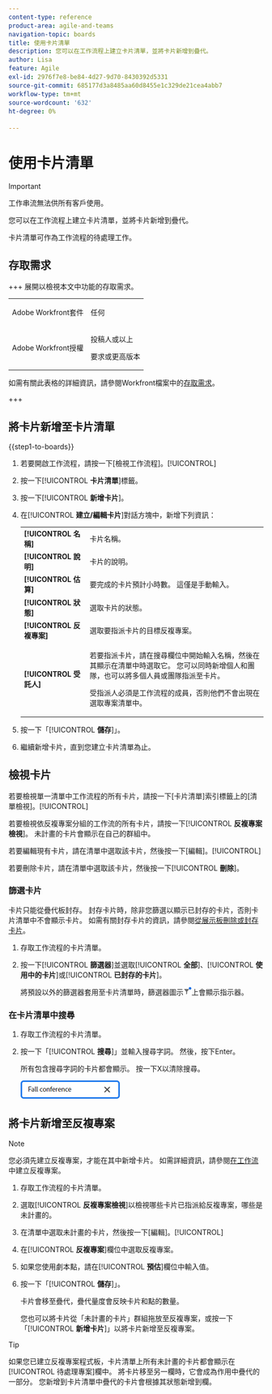 ```yaml
---
content-type: reference
product-area: agile-and-teams
navigation-topic: boards
title: 使用卡片清單
description: 您可以在工作流程上建立卡片清單，並將卡片新增到疊代。
author: Lisa
feature: Agile
exl-id: 2976f7e8-be84-4d27-9d70-8430392d5331
source-git-commit: 685177d3a8485aa60d8455e1c329de21cea4abb7
workflow-type: tm+mt
source-wordcount: '632'
ht-degree: 0%

---
```


# 使用卡片清單

>[!IMPORTANT]
>
>工作串流無法供所有客戶使用。

您可以在工作流程上建立卡片清單，並將卡片新增到疊代。

卡片清單可作為工作流程的待處理工作。

## 存取需求

+++ 展開以檢視本文中功能的存取需求。

<table style="table-layout:auto"> 
 <col> 
 <col> 
 <tbody> 
  <tr> 
   <td role="rowheader">Adobe Workfront套件</td> 
   <td> <p>任何</p> </td> 
  </tr> 
  <tr> 
   <td role="rowheader">Adobe Workfront授權</td> 
   <td> 
   <p>投稿人或以上</p> 
   <p>要求或更高版本</p>
   </td> 
  </tr> 
 </tbody> 
</table>

如需有關此表格的詳細資訊，請參閱Workfront檔案中的[存取需求](/help/quicksilver/administration-and-setup/add-users/access-levels-and-object-permissions/access-level-requirements-in-documentation.md)。

+++

## 將卡片新增至卡片清單

{{step1-to-boards}}

1. 若要開啟工作流程，請按一下[檢視工作流程]。[!UICONTROL **&#x200B;**]
1. 按一下&#x200B;[!UICONTROL **卡片清單**]&#x200B;標籤。
1. 按一下&#x200B;[!UICONTROL **新增卡片**]。
1. 在&#x200B;[!UICONTROL **建立/編輯卡片**]&#x200B;對話方塊中，新增下列資訊：

   <table style="table-layout:auto"> 
    <tbody> 
     <tr> 
      <td><strong>[!UICONTROL 名稱]</strong></td> 
      <td>卡片名稱。</td> 
     </tr> 
     <tr> 
      <td><strong>[!UICONTROL 說明]</strong></td> 
      <td>卡片的說明。</td> 
     </tr>
     <tr> 
      <td><strong>[!UICONTROL 估算]</strong></td> 
      <td>要完成的卡片預計小時數。 這僅是手動輸入。</td> 
     </tr>
     <tr> 
      <td><strong>[!UICONTROL 狀態]</strong></td> 
      <td>選取卡片的狀態。</td> 
     </tr>
     <tr> 
      <td><strong>[!UICONTROL 反複專案]</strong></td> 
      <td>選取要指派卡片的目標反複專案。</td> 
     </tr>
     <tr> 
      <td><strong>[!UICONTROL 受託人]</strong></td> 
      <td><p>若要指派卡片，請在搜尋欄位中開始輸入名稱，然後在其顯示在清單中時選取它。 您可以同時新增個人和團隊，也可以將多個人員或團隊指派至卡片。</p><p>受指派人必須是工作流程的成員，否則他們不會出現在選取專案清單中。</p></td> 
     </tr>
    </tbody> 
   </table>

1. 按一下「[!UICONTROL **儲存**]」。
1. 繼續新增卡片，直到您建立卡片清單為止。

## 檢視卡片

若要檢視單一清單中工作流程的所有卡片，請按一下[卡片清單]索引標籤上的[清單檢視]。[!UICONTROL **&#x200B;**]

若要檢視依反複專案分組的工作流的所有卡片，請按一下&#x200B;[!UICONTROL **反複專案檢視**]。 未計畫的卡片會顯示在自己的群組中。

若要編輯現有卡片，請在清單中選取該卡片，然後按一下[編輯]。[!UICONTROL **&#x200B;**]

若要刪除卡片，請在清單中選取該卡片，然後按一下&#x200B;[!UICONTROL **刪除**]。

### 篩選卡片

卡片只能從疊代板封存。 封存卡片時，除非您篩選以顯示已封存的卡片，否則卡片清單中不會顯示卡片。 如需有關封存卡片的資訊，請參閱[從展示板刪除或封存卡片](/help/quicksilver/agile/get-started-with-boards/delete-board-items.md)。

1. 存取工作流程的卡片清單。
1. 按一下&#x200B;[!UICONTROL **篩選器**]&#x200B;並選取&#x200B;[!UICONTROL **全部**]、[!UICONTROL **使用中的卡片**]&#x200B;或&#x200B;[!UICONTROL **已封存的卡片**]。

   將預設以外的篩選器套用至卡片清單時，篩選器圖示![已套用篩選器](assets/boards-filterapplied-30x30.png)上會顯示指示器。

### 在卡片清單中搜尋

1. 存取工作流程的卡片清單。
1. 按一下「[!UICONTROL **搜尋**]」並輸入搜尋字詞。 然後，按下Enter。

   所有包含搜尋字詞的卡片都會顯示。
按一下X以清除搜尋。

   ![搜尋展示板中的卡片](assets/boards-searchbox.png)

## 將卡片新增至反複專案

>[!NOTE]
>
>您必須先建立反複專案，才能在其中新增卡片。 如需詳細資訊，請參閱[在工作流](/help/quicksilver/agile/use-boards-agile-planning-tools/create-an-iteration-in-workstream.md)中建立反複專案。

1. 存取工作流程的卡片清單。
1. 選取&#x200B;[!UICONTROL **反複專案檢視**]&#x200B;以檢視哪些卡片已指派給反複專案，哪些是未計畫的。
1. 在清單中選取未計畫的卡片，然後按一下[編輯]。[!UICONTROL **&#x200B;**]
1. 在&#x200B;[!UICONTROL **反複專案**]&#x200B;欄位中選取反複專案。
1. 如果您使用劇本點，請在&#x200B;[!UICONTROL **預估**]&#x200B;欄位中輸入值。
1. 按一下「[!UICONTROL **儲存**]」。

   卡片會移至疊代，疊代量度會反映卡片和點的數量。

   您也可以將卡片從「未計畫的卡片」群組拖放至反複專案，或按一下「[!UICONTROL **新增卡片**]」以將卡片新增至反複專案。

>[!TIP]
>
>如果您已建立反複專案程式板，卡片清單上所有未計畫的卡片都會顯示在[!UICONTROL 待處理專案]欄中。 將卡片移至另一欄時，它會成為作用中疊代的一部分。 您新增到卡片清單中疊代的卡片會根據其狀態新增到欄。
